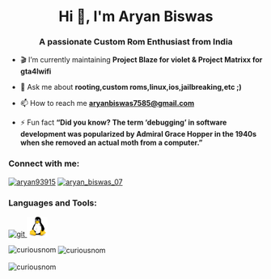 <h1 align="center">Hi 👋, I'm Aryan Biswas</h1>
<h3 align="center">A passionate Custom Rom Enthusiast from India</h3>

- 🎬 I’m currently maintaining **Project Blaze for violet & Project Matrixx for gta4lwifi**

- 💬 Ask me about **rooting,custom roms,linux,ios,jailbreaking,etc ;)**

- 📫 How to reach me **aryanbiswas7585@gmail.com**

- ⚡ Fun fact **“Did you know? The term ‘debugging’ in software development was popularized by Admiral Grace Hopper in the 1940s when she removed an actual moth from a computer.”**

<h3 align="left">Connect with me:</h3>
<p align="left">
<a href="https://twitter.com/aryan93915" target="blank"><img align="center" src="https://raw.githubusercontent.com/rahuldkjain/github-profile-readme-generator/master/src/images/icons/Social/twitter.svg" alt="aryan93915" height="30" width="40" /></a>
<a href="https://instagram.com/aryan_biswas_07" target="blank"><img align="center" src="https://raw.githubusercontent.com/rahuldkjain/github-profile-readme-generator/master/src/images/icons/Social/instagram.svg" alt="aryan_biswas_07" height="30" width="40" /></a>
</p>

<h3 align="left">Languages and Tools:</h3>
<p align="left"> <a href="https://git-scm.com/" target="_blank" rel="noreferrer"> <img src="https://www.vectorlogo.zone/logos/git-scm/git-scm-icon.svg" alt="git" width="40" height="40"/> </a> <a href="https://www.linux.org/" target="_blank" rel="noreferrer"> <img src="https://raw.githubusercontent.com/devicons/devicon/master/icons/linux/linux-original.svg" alt="linux" width="40" height="40"/> </a> </p>

<p><img align="left" src="https://github-readme-stats.vercel.app/api/top-langs?username=curiousnom&show_icons=true&locale=en&layout=compact" alt="curiousnom" /></p>

<p>&nbsp;<img align="center" src="https://github-readme-stats.vercel.app/api?username=curiousnom&show_icons=true&locale=en" alt="curiousnom" /></p>

<p><img align="center" src="https://github-readme-streak-stats.herokuapp.com/?user=curiousnom&" alt="curiousnom" /></p>

